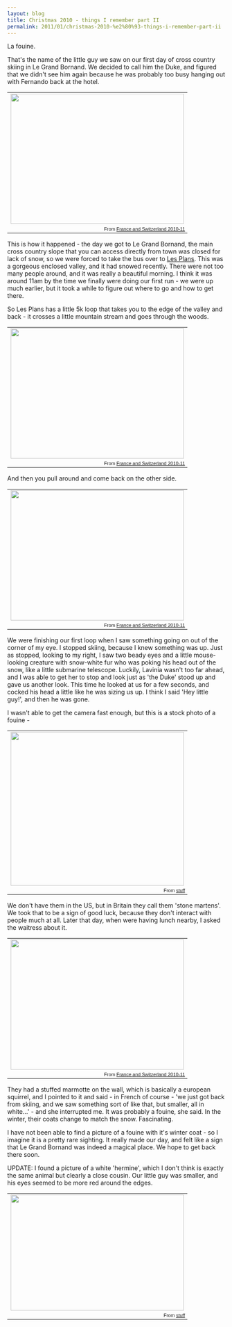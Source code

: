 ```yaml
---
layout: blog
title: Christmas 2010 - things I remember part II
permalink: 2011/01/christmas-2010-%e2%80%93-things-i-remember-part-ii
---
```


La fouine.

That's the name of the little guy we saw on our first day of cross country skiing in Le Grand Bornand. We decided to call him the Duke, and figured that we didn't see him again because he was probably too busy hanging out with Fernando back at the hotel.

<table style="width:auto;"><tr><td><a href="https://picasaweb.google.com/lh/photo/o_vZIEK8arDRHpRCL9n9C5i42ncwKoU7q4CX0xgHeYA?feat=embedwebsite"><img src="https://lh3.googleusercontent.com/_aJ4urxfgN9A/TSt-KYk6CBI/AAAAAAAAAt4/XJVC3o9fgEM/s400/DSC00670.JPG" height="300" width="400" /></a></td></tr><tr><td style="font-family:arial,sans-serif; font-size:11px; text-align:right">From <a href="https://picasaweb.google.com/krister.axel/FranceAndSwitzerland201011?authkey=Gv1sRgCO2DsLKHiJPwWA&feat=embedwebsite">France and Switzerland 2010-11</a></td></tr></table>

This is how it happened - the day we got to Le Grand Bornand, the main cross country slope that you can access directly from town was closed for lack of snow, so we were forced to take the bus over to <a href="http://maps.google.com/maps/place?ftid=0x478bfa0994e44959:0x2608ab2be373be21&q=france+les+plans+grand+bornand&gl=us&hl=en&dtab=0&sll=45.935559,6.485623&sspn=0.031044,0.06403&ie=UTF8&ll=45.975969,6.388378&spn=0,0&z=13" target="_blank">Les Plans</a>. This was a gorgeous enclosed valley, and it had snowed recently. There were not too many people around, and it was really a beautiful morning. I think it was around 11am by the time we finally were doing our first run - we were up much earlier, but it took a while to figure out where to go and how to get there.

So Les Plans has a little 5k loop that takes you to the edge of the valley and back - it crosses a little mountain stream and goes through the woods.

<table style="width:auto;"><tr><td><a href="https://picasaweb.google.com/lh/photo/K_MSmkW76AYHw2lNR2w9Spi42ncwKoU7q4CX0xgHeYA?feat=embedwebsite"><img src="https://lh3.googleusercontent.com/_aJ4urxfgN9A/TSt-GM0PWKI/AAAAAAAAAsw/tY_HcwpwXJA/s400/DSC00648.JPG" height="300" width="400" /></a></td></tr><tr><td style="font-family:arial,sans-serif; font-size:11px; text-align:right">From <a href="https://picasaweb.google.com/krister.axel/FranceAndSwitzerland201011?authkey=Gv1sRgCO2DsLKHiJPwWA&feat=embedwebsite">France and Switzerland 2010-11</a></td></tr></table>

And then you pull around and come back on the other side.

<table style="width:auto;"><tr><td><a href="https://picasaweb.google.com/lh/photo/ZDNMMl2E-f8imkCoyCNG9Zi42ncwKoU7q4CX0xgHeYA?feat=embedwebsite"><img src="https://lh4.googleusercontent.com/_aJ4urxfgN9A/TSt-IL18yaI/AAAAAAAAAtY/1l7f_hR0KIA/s400/DSC00661.JPG" height="300" width="400" /></a></td></tr><tr><td style="font-family:arial,sans-serif; font-size:11px; text-align:right">From <a href="https://picasaweb.google.com/krister.axel/FranceAndSwitzerland201011?authkey=Gv1sRgCO2DsLKHiJPwWA&feat=embedwebsite">France and Switzerland 2010-11</a></td></tr></table>

We were finishing our first loop when I saw something going on out of the corner of my eye. I stopped skiing, because I knew something was up. Just as stopped, looking to my right, I saw two beady eyes and a little mouse-looking creature with snow-white fur who was poking his head out of the snow, like a little submarine telescope. Luckily, Lavinia wasn't too far ahead, and I was able to get her to stop and look just as 'the Duke' stood up and gave us another look. This time he looked at us for a few seconds, and cocked his head a little like he was sizing us up. I think I said 'Hey little guy!', and then he was gone.

I wasn't able to get the camera fast enough, but this is a stock photo of a fouine -

<table style="width:auto;"><tr><td><a href="https://picasaweb.google.com/lh/photo/ziCmOxBON1alKHbuFW6b_A?feat=embedwebsite"><img src="https://lh5.googleusercontent.com/_aJ4urxfgN9A/TX_O-dkEsSI/AAAAAAAAIzo/Q-WUcPdcqDI/s400/fouine%20ph1.jpg" height="354" width="400" /></a></td></tr><tr><td style="font-family:arial,sans-serif; font-size:11px; text-align:right">From <a href="https://picasaweb.google.com/krister.axel/Stuff?feat=embedwebsite">stuff</a></td></tr></table>

We don't have them in the US, but in Britain they call them 'stone martens'. We took that to be a sign of good luck, because they don't interact with people much at all. Later that day, when were having lunch nearby, I asked the waitress about it.

<table style="width:auto;"><tr><td><a href="https://picasaweb.google.com/lh/photo/ilcOcW51rLHHU4p9UyO4FZi42ncwKoU7q4CX0xgHeYA?feat=embedwebsite"><img src="https://lh4.googleusercontent.com/_aJ4urxfgN9A/TSt-IjcmzaI/AAAAAAAAAtg/NNed3GOuAII/s400/DSC00662.JPG" height="300" width="400" /></a></td></tr><tr><td style="font-family:arial,sans-serif; font-size:11px; text-align:right">From <a href="https://picasaweb.google.com/krister.axel/FranceAndSwitzerland201011?authkey=Gv1sRgCO2DsLKHiJPwWA&feat=embedwebsite">France and Switzerland 2010-11</a></td></tr></table>

They had a stuffed marmotte on the wall, which is basically a european squirrel, and I pointed to it and said - in French of course - 'we just got back from skiing, and we saw something sort of like that, but smaller, all in white...' - and she interrupted me. It was probably a fouine, she said. In the winter, their coats change to match the snow. Fascinating.

I have not been able to find a picture of a fouine with it's winter coat - so I imagine it is a pretty rare sighting. It really made our day, and felt like a sign that Le Grand Bornand was indeed a magical place. We hope to get back there soon.

UPDATE: I found a picture of a white 'hermine', which I don't think is exactly the same animal but clearly a close cousin. Our little guy was smaller, and his eyes seemed to be more red around the edges.

<table style="width:auto;"><tr><td><a href="https://picasaweb.google.com/lh/photo/oZNDzShAX6jmXo-4XsdGGw?feat=embedwebsite"><img src="https://lh5.googleusercontent.com/_aJ4urxfgN9A/TX_TAMqdyZI/AAAAAAAAIz0/h4Z06mk3AdI/s400/hermine-bien-curieuse-396878.jpg" height="267" width="400" /></a></td></tr><tr><td style="font-family:arial,sans-serif; font-size:11px; text-align:right">From <a href="https://picasaweb.google.com/krister.axel/Stuff?feat=embedwebsite">stuff</a></td></tr></table>
